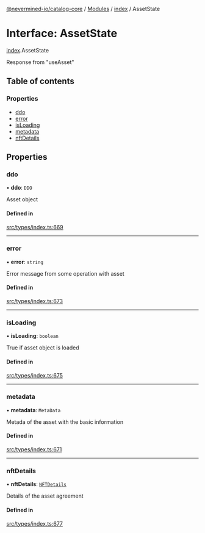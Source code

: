 [@nevermined-io/catalog-core](../README.md) / [Modules](../modules.md) / [index](../modules/index.md) / AssetState

# Interface: AssetState

[index](../modules/index.md).AssetState

Response from "useAsset"

## Table of contents

### Properties

- [ddo](index.AssetState.md#ddo)
- [error](index.AssetState.md#error)
- [isLoading](index.AssetState.md#isloading)
- [metadata](index.AssetState.md#metadata)
- [nftDetails](index.AssetState.md#nftdetails)

## Properties

### ddo

• **ddo**: `DDO`

Asset object

#### Defined in

[src/types/index.ts:669](https://github.com/nevermined-io/components-catalog/blob/5f3fec0/lib/src/types/index.ts#L669)

___

### error

• **error**: `string`

Error message from some operation with asset

#### Defined in

[src/types/index.ts:673](https://github.com/nevermined-io/components-catalog/blob/5f3fec0/lib/src/types/index.ts#L673)

___

### isLoading

• **isLoading**: `boolean`

True if asset object is loaded

#### Defined in

[src/types/index.ts:675](https://github.com/nevermined-io/components-catalog/blob/5f3fec0/lib/src/types/index.ts#L675)

___

### metadata

• **metadata**: `MetaData`

Metada of the asset with the basic information

#### Defined in

[src/types/index.ts:671](https://github.com/nevermined-io/components-catalog/blob/5f3fec0/lib/src/types/index.ts#L671)

___

### nftDetails

• **nftDetails**: [`NFTDetails`](index.NFTDetails.md)

Details of the asset agreement

#### Defined in

[src/types/index.ts:677](https://github.com/nevermined-io/components-catalog/blob/5f3fec0/lib/src/types/index.ts#L677)
